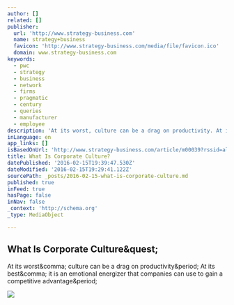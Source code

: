 ```yaml
---
author: []
related: []
publisher:
  url: 'http://www.strategy-business.com'
  name: strategy+business
  favicon: 'http://www.strategy-business.com/media/file/favicon.ico'
  domain: www.strategy-business.com
keywords:
  - pwc
  - strategy
  - business
  - network
  - firms
  - pragmatic
  - century
  - queries
  - manufacturer
  - employee
description: 'At its worst, culture can be a drag on productivity. At its best, it is an emotional energizer that companies can use to gain a competitive advantage.'
inLanguage: en
app_links: []
isBasedOnUrl: 'http://www.strategy-business.com/article/m00039?rssid=all_updates&gko=fffc1&utm_source=twitterfeed&utm_medium=twitter&utm_campaign=Feed%3A+StrategyBusiness-AllUpdates+%28strategy%2Bbusiness+-+All+Updates%29'
title: What Is Corporate Culture?
datePublished: '2016-02-15T19:39:47.530Z'
dateModified: '2016-02-15T19:29:41.122Z'
sourcePath: _posts/2016-02-15-what-is-corporate-culture.md
published: true
inFeed: true
hasPage: false
inNav: false
_context: 'http://schema.org'
_type: MediaObject

---
```

<article style=""><h1>What Is Corporate Culture&amp;quest;</h1><p>At its worst&amp;comma; culture can be a drag on productivity&amp;period; At its best&amp;comma; it is an emotional energizer that companies can use to gain a competitive advantage&amp;period;</p><img src="http://www.strategy-business.com/media/image/35288976_thumb5_690x400.gif" /></article>